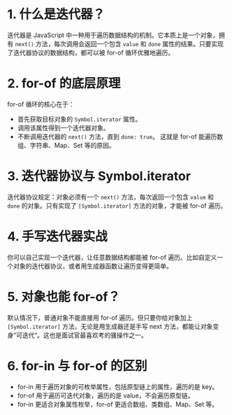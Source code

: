 # 1. 什么是迭代器？
迭代器是 JavaScript 中一种用于遍历数据结构的机制。它本质上是一个对象，拥有 `next()` 方法，每次调用会返回一个包含 `value` 和 `done` 属性的结果。只要实现了迭代器协议的数据结构，都可以被 for-of 循环优雅地遍历。

# 2. for-of 的底层原理
for-of 循环的核心在于：
- 首先获取目标对象的 `Symbol.iterator` 属性。
- 调用该属性得到一个迭代器对象。
- 不断调用迭代器的 `next()` 方法，直到 `done: true`。
这就是 for-of 能遍历数组、字符串、Map、Set 等的原因。

# 3. 迭代器协议与 Symbol.iterator
迭代器协议规定：对象必须有一个 `next()` 方法，每次返回一个包含 `value` 和 `done` 的对象。只有实现了 `[Symbol.iterator]` 方法的对象，才能被 for-of 遍历。

# 4. 手写迭代器实战
你可以自己实现一个迭代器，让任意数据结构都能被 for-of 遍历。比如自定义一个对象的迭代器协议，或者用生成器函数让遍历变得更简单。

# 5. 对象也能 for-of？
默认情况下，普通对象不能直接用 for-of 遍历。但只要你给对象加上 `[Symbol.iterator]` 方法，无论是用生成器还是手写 next 方法，都能让对象变身“可迭代”。这也是面试官最喜欢考的骚操作之一。

# 6. for-in 与 for-of 的区别
- for-in 用于遍历对象的可枚举属性，包括原型链上的属性，遍历的是 key。
- for-of 用于遍历可迭代对象，遍历的是 value，不会遍历原型链。
- for-in 更适合对象属性枚举，for-of 更适合数组、类数组、Map、Set 等。



